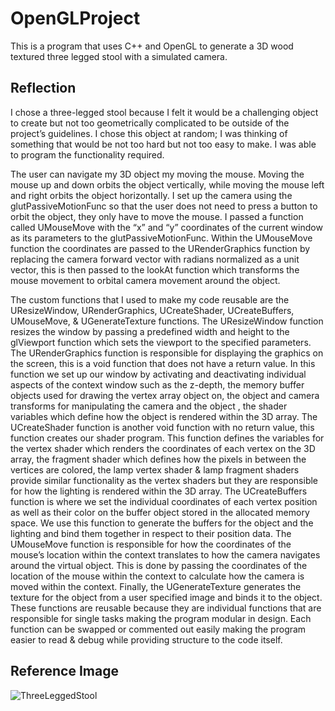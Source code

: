 # OpenGLProject
This is a program that uses C++ and OpenGL to generate a 3D wood textured three legged stool with a simulated camera.

## Reflection
I chose a three-legged stool because I felt it would be a challenging object to create but not too geometrically complicated to be outside of the project’s guidelines. I chose this object at random; I was thinking of something that would be not too hard but not too easy to make. I was able to program the functionality required.

The user can navigate my 3D object my moving the mouse. Moving the mouse up and down orbits the object vertically, while moving the mouse left and right orbits the object horizontally. I set up the camera using the glutPassiveMotionFunc so that the user does not need to press a button to orbit the object, they only have to move the mouse. I passed a function called UMouseMove with the “x” and “y” coordinates of the current window as its parameters to the glutPassiveMotionFunc. Within the UMouseMove function the coordinates are passed to the URenderGraphics function by replacing the camera forward vector with radians normalized as a unit vector, this is then passed to the lookAt function which transforms the mouse movement to orbital camera movement around the object. 

The custom functions that I used to make my code reusable are the UResizeWindow, URenderGraphics, UCreateShader, UCreateBuffers, UMouseMove, & UGenerateTexture functions. The UResizeWindow function resizes the window by passing a predefined width and height to the glViewport function which sets the viewport to the specified parameters. The URenderGraphics function is responsible for displaying the graphics on the screen, this is a void function that does not have a return value. In this function we set up our window by activating and deactivating individual aspects of the context window such as the z-depth, the memory buffer objects used for drawing the vertex array object on, the object and camera transforms for manipulating the camera and the object , the shader variables which define how the object is rendered within the 3D array. The UCreateShader function is another void function with no return value, this function creates our shader program. This function defines the variables for the vertex shader which renders the coordinates of each vertex on the 3D array, the fragment shader which defines how the pixels in between the vertices are colored, the lamp vertex shader & lamp fragment shaders provide similar functionality as the vertex shaders but they are responsible for how the lighting is rendered within the 3D array. The UCreateBuffers function is where we set the individual coordinates of each vertex position as well as their color on the buffer object stored in the allocated memory space. We use this function to generate the buffers for the object and the lighting and bind them together in respect to their position data. The UMouseMove function is responsible for how the coordinates of the mouse’s location within the context translates to how the camera navigates around the virtual object. This is done by passing the coordinates of the location of the mouse within the context to calculate how the camera is moved within the context. Finally, the UGenerateTexture generates the texture for the object from a user specified image and binds it to the object. These functions are reusable because they are individual functions that are responsible for single tasks making the program modular in design. Each function can be swapped or commented out easily making the program easier to read & debug while providing structure to the code itself.

## Reference Image
![ThreeLeggedStool](https://i.imgur.com/UloZse1.jpg)

